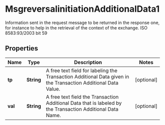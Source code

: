 

# MsgreversalinitiationAdditionalData1

Information sent in the request message to be returned in the response one, for instance to help in the retrieval of the context of the exchange.  ISO 8583:93/2003 bit 59

## Properties

| Name | Type | Description | Notes |
|------------ | ------------- | ------------- | -------------|
|**tp** | **String** | A free text field for labeling the Transaction Additional Data given in the Transaction Additional Data Value. |  [optional] |
|**val** | **String** | A free text field the Transaction Additional Data that is labeled by the Transaction Additional Data Name. |  [optional] |



